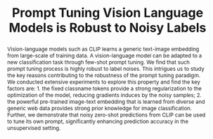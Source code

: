 ---
id:             2023-robust-pt
title:          "Prompt Tuning Vision Language Models is Robust to Noisy Labels"
authors:        [ChengEn, Yu Tian, Haichao Yu, Heng Wang, Me, YuHen, Linjie Yang]
venue:          International Conference on Computer Vision (ICCV), Paris, 2023.
year:           "2023-01"
thumbnail:      assets/publications/2023-robust-pt/title-image.png
bibtex:         "@InProceedings{wu2023_robust_pt,<br>&emsp;title={Why Is Prompt Tuning for Vision-Language Models Robust to Noisy Labels?},<br>&emsp;author={Cheng-En Wu, Yu Tian, Haichao Yu, Heng Wang, Pedro Morgado, Yu Hen Hu, Linjie Yang},<br>&emsp;booktitle={International Conference in Computer Vision (ICCV)},<br>&emsp;year={2023}<br>}"
links:
    paper:      https://arxiv.org/abs/2307.11978
    bibtex:     assets/publications/2023-robust-pt/ref.txt
#    code:       https://github.com/stoneMo/SLAVC

layout: project
short_title: Robustness of Prompt Tuning
abstract: "Vision-language models such as CLIP learns a generic text-image embedding from large-scale of training data. A vision-language model can be adapted to a new classification task through few-shot prompt tuning. We find that such prompt tuning process is highly robust to label noises. This intrigues us to study the key reasons contributing to the robustness of the prompt tuning paradigm. We conducted extensive experiments to explore this property and find the key factors are: 1. the fixed classname tokens provide a strong regularization to the optimization of the model, reducing gradients induces by the noisy samples; 2. the powerful pre-trained image-text embedding that is learned from diverse and generic web data provides strong prior knowledge for image classification. Further, we demonstrate that noisy zero-shot predictions from CLIP can be used to tune its own prompt, significantly enhancing prediction accuracy in the unsupervised setting."
---